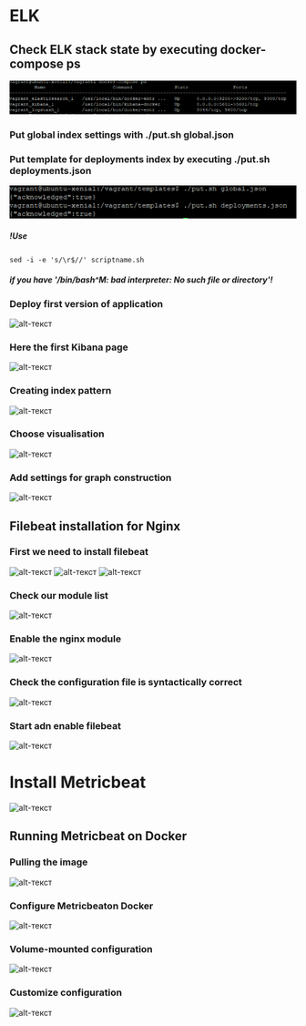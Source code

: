 # ELK  

## Check ELK stack state by executing docker-compose ps  
 ![alt-текст](https://github.com/KaterynaKalinichenko/ELK/blob/master/images/docker%20ps.PNG)  

### Put global index settings with ./put.sh global.json  

### Put template for deployments index by executing ./put.sh deployments.json  
 ![alt-текст](https://github.com/KaterynaKalinichenko/ELK/blob/master/images/put.sh.PNG)  
 
##### !Use   
``` sed -i -e 's/\r$//' scriptname.sh ```  
##### if you have  '/bin/bash^M: bad interpreter: No such file or directory'!  
  
 
### Deploy first version of application   
 ![alt-текст](https://github.com/KaterynaKalinichenko/ELK/blob/master/images/first%20release.PNG)  

### Here the first Kibana page  

 ![alt-текст](https://github.com/KaterynaKalinichenko/ELK/blob/master/images/kibana%20show%20page.PNG)

### Creating index pattern
 ![alt-текст](https://github.com/KaterynaKalinichenko/ELK/blob/master/images/logstash%20create.PNG)

###  Choose visualisation  
 ![alt-текст](https://github.com/KaterynaKalinichenko/ELK/blob/master/images/visualization.PNG)
 
### Add settings for graph construction
 ![alt-текст](https://github.com/KaterynaKalinichenko/ELK/blob/master/images/1st%20deploy%20visual.PNG)

##  Filebeat installation for Nginx

### First we need to install filebeat 
 ![alt-текст](https://github.com/KaterynaKalinichenko/ELK/blob/master/images/install%20fileb2.PNG)
 ![alt-текст](https://github.com/KaterynaKalinichenko/ELK/blob/master/images/install%20fileb3.PNG)
 ![alt-текст](https://github.com/KaterynaKalinichenko/ELK/blob/master/images/install%20file4.PNG)

### Check our module list 
 ![alt-текст](https://github.com/KaterynaKalinichenko/ELK/blob/master/images/nginx%20list.PNG)
### Enable the nginx module
 ![alt-текст](https://github.com/KaterynaKalinichenko/ELK/blob/master/images/enable%20ng.PNG)
 
### Check the configuration file is syntactically correct
 ![alt-текст](https://github.com/KaterynaKalinichenko/ELK/blob/master/images/check%20correct.PNG)
 
### Start adn enable filebeat
 ![alt-текст](https://github.com/KaterynaKalinichenko/ELK/blob/master/images/enable%20%26%26%20start%20filebeast.PNG)

# Install Metricbeat

 ![alt-текст]()

## Running Metricbeat on Docker
### Pulling the image  
 ![alt-текст]()

### Configure Metricbeaton Docker
 ![alt-текст]()
 
### Volume-mounted configuration
 ![alt-текст]()
 
### Customize configuration
 ![alt-текст]()

### 

 
 